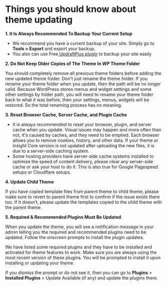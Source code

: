 # Things you should know about theme updating

**1. It Is Always Recommended To Backup Your Current Setup**&#x20;

* We recommend you have a current backup of your site. Simply go to **Tools > Export** and export your backup.
* You also can use Free[ UpdraftPlus plugin](https://wordpress.org/plugins/updraftplus/) to backup  your site easily&#x20;

**2. Do Not Keep Older Copies of The Theme In WP Theme Folder**&#x20;

You should completely remove all previous theme folders before adding the new updated theme folder. Don't just rename the theme folder. If you rename your theme folder when you update, then the path will be no longer valid. Because WordPress stores menus and widget settings and some other settings by folder path, you will need to rename your theme folder back to what it was before, then your settings, menus, widgets will be restored. So the total renaming process has no meaning.

**3. Reset Browser Cache, Server Cache, and Plugin Cache**

* It is always recommended to reset your browser, plugin, and server cache when you update. Visual issues may happen and more often than not, it's caused by caches, and they need to be emptied. Each browser allows you to remove cookies, history, and other data. If your theme or Insight Core version is not updated after uploading the new files, it is due to a server-side caching system.&#x20;
* Some hosting providers have server-side cache systems installed to optimize the speed of content delivery, please clear any server-side cache or ask your host to do it. This is also true for Google Pagespeed setups or Cloudflare setups.

**4. Update Child Theme**&#x20;

If you have copied template files from parent theme to child theme, please make sure to revert to parent theme first to confirm if the issue exists there too. If it doesn’t, please update the templates copied to the child theme with the parent theme.

**5. Required & Recommended Plugins Must Be Updated**&#x20;

When you update the theme, you will see a notification message in your admin telling you the required and recommended plugins need to be updated. Follow the onscreen prompts to install the plugin updates.&#x20;

We have listed some required plugins and they have to be installed and activated for theme features to work. Make sure you are always using the most recent version of these plugins. You will be prompted to install it upon installing or updating your theme.&#x20;

If you dismiss the prompt or do not see it, then you can go to **Plugins** > **Installed Plugins** > Update Available (if any) and update the plugins there.
